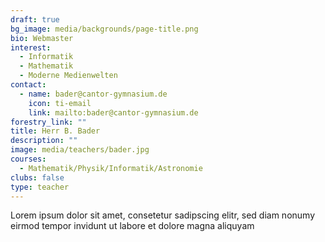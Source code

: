 ```yaml
---
draft: true
bg_image: media/backgrounds/page-title.png
bio: Webmaster
interest:
  - Informatik
  - Mathematik
  - Moderne Medienwelten
contact:
  - name: bader@cantor-gymnasium.de
    icon: ti-email
    link: mailto:bader@cantor-gymnasium.de
forestry_link: ""
title: Herr B. Bader
description: ""
image: media/teachers/bader.jpg
courses:
  - Mathematik/Physik/Informatik/Astronomie
clubs: false
type: teacher
---
```

Lorem ipsum dolor sit amet, consetetur sadipscing elitr, sed diam nonumy eirmod tempor invidunt ut labore et dolore magna aliquyam